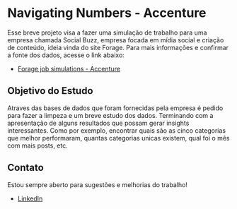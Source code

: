 # Navigating Numbers - Accenture
Esse breve projeto visa a fazer uma simulação de trabalho para uma empresa chamada Social Buzz, empresa focada em mídia social e criação de conteúdo, ideia vinda do site Forage.
Para mais informações e confirmar a fonte dos dados, acesse o link abaixo:
 - [Forage job simulations - Accenture](https://www.theforage.com/simulations/accenture-nam/data-analytics-mmlb)

## Objetivo do Estudo
Atraves das bases de dados que foram fornecidas pela empresa é pedido para fazer a limpeza e um breve estudo dos dados. Terminando com a apresentação de alguns resultados que possam gerar insights interessantes. Como por exemplo, encontrar quais são as cinco categorias que melhor performaram, quantas categorias unicas existem, qual foi o mês com mais posts, etc.

## Contato
Estou sempre aberto para sugestões e melhorias do trabalho! 

* [LinkedIn](https://www.linkedin.com/in/carlos-magno-amora-1a70161b0/)
